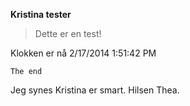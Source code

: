 **Kristina tester**

> Dette er en test!

Klokken er nå 2/17/2014 1:51:42 PM 

    The end


Jeg synes Kristina er smart. Hilsen Thea.